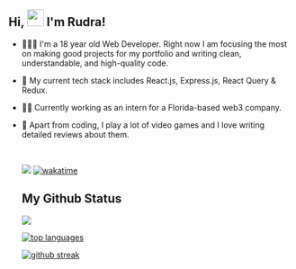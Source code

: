 ## Hi, <img src="https://raw.githubusercontent.com/MartinHeinz/MartinHeinz/master/wave.gif" width="30px"> I'm Rudra!

- 🙋🏻‍♂️ I'm a 18 year old Web Developer. Right now I am focusing the most on making good projects for my portfolio and writing clean, understandable, and high-quality code.
- 🔧 My current tech stack includes React.js, Express.js, React Query & Redux.
- 🧑‍💻 Currently working as an intern for a Florida-based web3 company.
- 🚀 Apart from coding, I play a lot of video games and I love writing detailed reviews about them.

  <br>

  ![](https://visitor-badge.laobi.icu/badge?page_id=rk03ind.visitor-badge&style=flat-square&color=0088cc)
  [![wakatime](https://wakatime.com/badge/user/a7924e1b-9408-4de7-aac3-b6d8a4e258a1.svg)](https://wakatime.com/@a7924e1b-9408-4de7-aac3-b6d8a4e258a1)

  ## My Github Status

  ![](https://github-profile-summary-cards.vercel.app/api/cards/profile-details?username=rk03ind&theme=tokyonight)

  [![ top languages](https://github-readme-stats.vercel.app/api/top-langs/?username=rk03ind&theme=tokyonight)](https://github.com/anuraghazra/github-readme-stats)

  [![github streak](https://github-readme-streak-stats.herokuapp.com/?user=rk03ind&theme=tokyonight)](https://github.com/DenverCoder1/github-readme-streak-stats)
